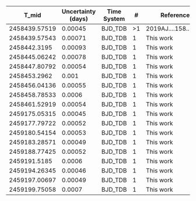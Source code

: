 |T_mid|Uncertainty (days)           |Time System|#                                            |Reference                           |
|-----|-----------------------------|-----------|---------------------------------------------|------------------------------------|
|2458439.57519|0.00045                      |BJD_TDB    |>1                                           |2019AJ....158..141Z                 |
|2458439.57543|0.00071                      |BJD_TDB    |1                                            |This work                           |
|2458442.3195|0.00093                      |BJD_TDB    |1                                            |This work                           |
|2458445.06242|0.00078                      |BJD_TDB    |1                                            |This work                           |
|2458447.80792|0.00054                      |BJD_TDB    |1                                            |This work                           |
|2458453.2962|0.001                        |BJD_TDB    |1                                            |This work                           |
|2458456.04136|0.00055                      |BJD_TDB    |1                                            |This work                           |
|2458458.78533|0.0006                       |BJD_TDB    |1                                            |This work                           |
|2458461.52919|0.00054                      |BJD_TDB    |1                                            |This work                           |
|2459175.05315|0.00045                      |BJD_TDB    |1                                            |This work                           |
|2459177.79722|0.00052                      |BJD_TDB    |1                                            |This work                           |
|2459180.54154|0.00053                      |BJD_TDB    |1                                            |This work                           |
|2459183.28571|0.00049                      |BJD_TDB    |1                                            |This work                           |
|2459188.77425|0.00052                      |BJD_TDB    |1                                            |This work                           |
|2459191.5185|0.0006                       |BJD_TDB    |1                                            |This work                           |
|2459194.26345|0.00046                      |BJD_TDB    |1                                            |This work                           |
|2459197.00697|0.00049                      |BJD_TDB    |1                                            |This work                           |
|2459199.75058|0.0007                       |BJD_TDB    |1                                            |This work                           |
